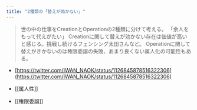 ```yaml
---
title: "2種類の「替えが効かない」"
---
```


> 世の中の仕事をCreationとOperationの2種類に分けて考える。
>  「余人をもって代えがたい」
>  Creationに関して替えが効かない存在は価値が高いと感じる。挑戦し続けるフェンシング太田さんなど。
>  Operationに関して替えがきかないのは権限委譲の失敗、あまり良くない属人化の可能性もある。
- [https://twitter.com/IWAN_NAOK/status/1126845878516322306](https://twitter.com/IWAN_NAOK/status/1126845878516322306)

- [[属人性]]
- [[権限委譲]]
